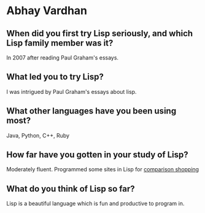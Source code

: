 # Abhay Vardhan

## When did you first try Lisp seriously, and which Lisp family member was it?

In 2007 after reading Paul Graham's essays.

## What led you to try Lisp?

I was intrigued by Paul Graham's essays about lisp.

## What other languages have you been using most?

Java, Python, C++, Ruby

## How far have you gotten in your study of Lisp?

Moderately fluent. Programmed some sites in Lisp for [comparison shopping](http://www.webleeva.com)

## What do you think of Lisp so far?

Lisp is a beautiful language which is fun and productive to program in.
